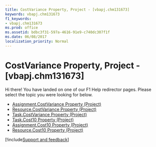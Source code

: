 ```yaml
---
title: CostVariance Property, Project - [vbapj.chm131673]
keywords: vbapj.chm131673
f1_keywords:
- vbapj.chm131673
ms.prod: office
ms.assetid: bdbc3f31-597a-4616-91e9-c740dc307f1f
ms.date: 06/08/2017
localization_priority: Normal
---
```



# CostVariance Property, Project - [vbapj.chm131673]

Hi there! You have landed on one of our F1 Help redirector pages. Please select the topic you were looking for below.

- [Assignment.CostVariance Property (Project)](https://msdn.microsoft.com/library/140fe7d6-cfd6-7521-e11b-24d5dbe09d1a%28Office.15%29.aspx)
- [Resource.CostVariance Property (Project)](https://msdn.microsoft.com/library/ae706493-fb99-74db-3e43-a1cda4632f21%28Office.15%29.aspx)
- [Task.CostVariance Property (Project)](https://msdn.microsoft.com/library/2dd4da66-3135-e59d-fbc7-5ddd07e14a1b%28Office.15%29.aspx)
- [Task.Cost10 Property (Project)](https://msdn.microsoft.com/library/7d142bff-36e4-09e3-7409-627d2dc3f529%28Office.15%29.aspx)
- [Assignment.Cost10 Property (Project)](https://msdn.microsoft.com/library/1c68b400-cc7c-3e54-94b4-6c791ab52579%28Office.15%29.aspx)
- [Resource.Cost10 Property (Project)](https://msdn.microsoft.com/library/97957c20-5d14-7b11-93c2-e164c6356cd8%28Office.15%29.aspx)

[!include[Support and feedback](~/includes/feedback-boilerplate.md)]